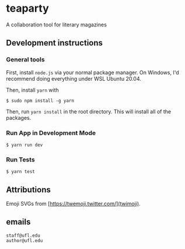 # teaparty
A collaboration tool for literary magazines

## Development instructions

### General tools

First, install `node.js` via your normal package manager. On Windows, I'd recommend doing everything under WSL Ubuntu 20.04.

Then, install `yarn` with 
```
$ sudo npm install -g yarn
```

Then, run `yarn install` in the root directory. This will install all of the packages.

### Run App in Development Mode

``` 
$ yarn run dev
```

### Run Tests

```
$ yarn test
```


## Attributions

Emoji SVGs from [https://twemoji.twitter.com/](twimoji).


## emails

```
staff@ufl.edu
author@ufl.edu
```